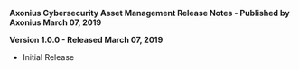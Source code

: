 **Axonius Cybersecurity Asset Management Release Notes - Published by Axonius March 07, 2019**


**Version 1.0.0 - Released March 07, 2019**

* Initial Release
